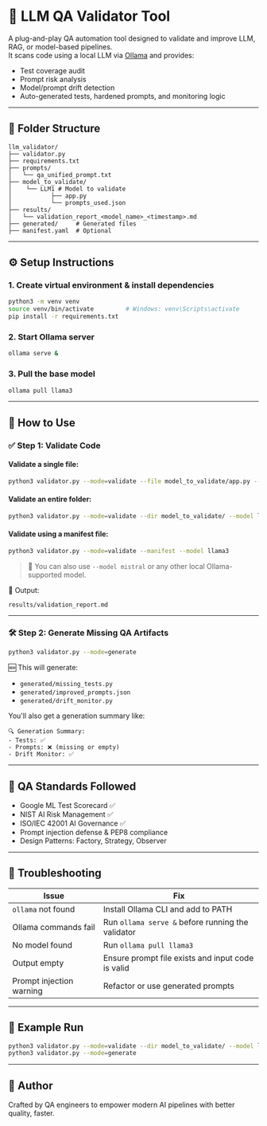 # 🤖 LLM QA Validator Tool

A plug-and-play QA automation tool designed to validate and improve LLM, RAG, or model-based pipelines.  
It scans code using a local LLM via [Ollama](https://ollama.com) and provides:
- Test coverage audit
- Prompt risk analysis
- Model/prompt drift detection
- Auto-generated tests, hardened prompts, and monitoring logic

---

## 📁 Folder Structure

```
llm_validator/
├── validator.py
├── requirements.txt
├── prompts/
│   └── qa_unified_prompt.txt
├── model_to_validate/   
│    └── LLM1 # Model to validate
│           ├── app.py
│           └── prompts_used.json
├── results/
│   └── validation_report_<model_name>_<timestamp>.md
├── generated/     # Generated files
├── manifest.yaml  # Optional
```

---

## ⚙️ Setup Instructions

### 1. Create virtual environment & install dependencies

```bash
python3 -m venv venv
source venv/bin/activate         # Windows: venv\Scripts\activate
pip install -r requirements.txt
```

### 2. Start Ollama server

```bash
ollama serve &
```

### 3. Pull the base model

```bash
ollama pull llama3
```

---

## 🚦 How to Use

### ✅ Step 1: Validate Code

#### Validate a single file:
```bash
python3 validator.py --mode=validate --file model_to_validate/app.py --model llama3
```

#### Validate an entire folder:
```bash
python3 validator.py --mode=validate --dir model_to_validate/ --model llama3
```

#### Validate using a manifest file:
```bash
python3 validator.py --mode=validate --manifest --model llama3
```

> 🧠 You can also use `--model mistral` or any other local Ollama-supported model.

🧾 Output:
```
results/validation_report.md
```

---

### 🛠️ Step 2: Generate Missing QA Artifacts

```bash
python3 validator.py --mode=generate
```

🆕 This will generate:
- `generated/missing_tests.py`
- `generated/improved_prompts.json`
- `generated/drift_monitor.py`

You'll also get a generation summary like:
```
🔍 Generation Summary:
- Tests: ✅
- Prompts: ❌ (missing or empty)
- Drift Monitor: ✅
```

---

## 🧠 QA Standards Followed

- Google ML Test Scorecard ✅
- NIST AI Risk Management ✅
- ISO/IEC 42001 AI Governance ✅
- Prompt injection defense & PEP8 compliance
- Design Patterns: Factory, Strategy, Observer

---

## 🛑 Troubleshooting

| Issue | Fix |
|-------|-----|
| `ollama` not found | Install Ollama CLI and add to PATH |
| Ollama commands fail | Run `ollama serve &` before running the validator |
| No model found | Run `ollama pull llama3` |
| Output empty | Ensure prompt file exists and input code is valid |
| Prompt injection warning | Refactor or use generated prompts |

---

## 🧪 Example Run

```bash
python3 validator.py --mode=validate --dir model_to_validate/ --model llama3
python3 validator.py --mode=generate
```

---

## 🧡 Author
Crafted by QA engineers to empower modern AI pipelines with better quality, faster.